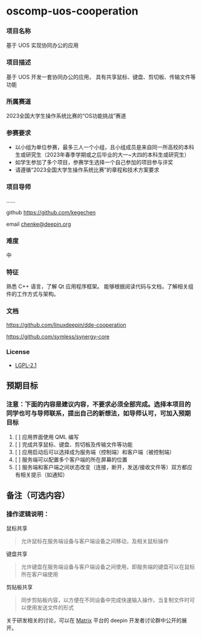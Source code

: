 # oscomp-uos-cooperation
### 项目名称
基于 UOS 实现协同办公的应用

### 项目描述

基于 UOS 开发一套协同办公的应用， 具有共享鼠标、键盘、剪切板、传输文件等功能

### 所属赛道

2023全国大学生操作系统比赛的“OS功能挑战”赛道



### 参赛要求

- 以小组为单位参赛，最多三人一个小组，且小组成员是来自同一所高校的本科生或研究生（2023年春季学期或之后毕业的大一~大四的本科生或研究生）
- 如学生参加了多个项目，参赛学生选择一个自己参加的项目参与评奖
- 请遵循“2023全国大学生操作系统比赛”的章程和技术方案要求



### 项目导师

......

github https://github.com/kegechen

email  chenke@deepin.org


### 难度

中


### 特征

熟悉 C++ 语言，了解 Qt 应用程序框架。
能够根据阅读代码与文档，了解相关组件的工作方式与架构。


### 文档

https://github.com/linuxdeepin/dde-cooperation

https://github.com/symless/synergy-core

### License

* [LGPL-2.1](LICENSE)


## 预期目标

### 注意：下面的内容是建议内容，不要求必须全部完成。选择本项目的同学也可与导师联系，提出自己的新想法，如导师认可，可加入预期目标

1. [ ] 应用界面使用 QML 编写
2. [ ] 完成共享鼠标、键盘、剪切板及传输文件等功能
3. [ ] 应用启动后可以选择成为服务端（控制端）和客户端（被控制端）
4. [ ] 服务端可以配置多个客户端的所在屏幕的位置
5. [ ] 服务端和客户端之间状态改变（连接，断开，发送/接收文件等）双方都应有相关提示（如通知）

## 备注（可选内容）
### 操作逻辑说明：
鼠标共享
> 允许鼠标在服务端设备与客户端设备之间移动，及相关鼠标操作

键盘共享
> 允许键盘在服务端设备与客户端设备之间使用，即服务端的键盘可以在鼠标所在客户端使用

剪贴板共享
> 同步剪贴板内容，以方便在不同设备中完成快速输入操作，当复制文件时可以使用发送文件的形式

关于研发相关的讨论，可以在 [Matrix](https://wiki.deepin.org/Matrix) 平台的 deepin 开发者讨论群中公开的展开。